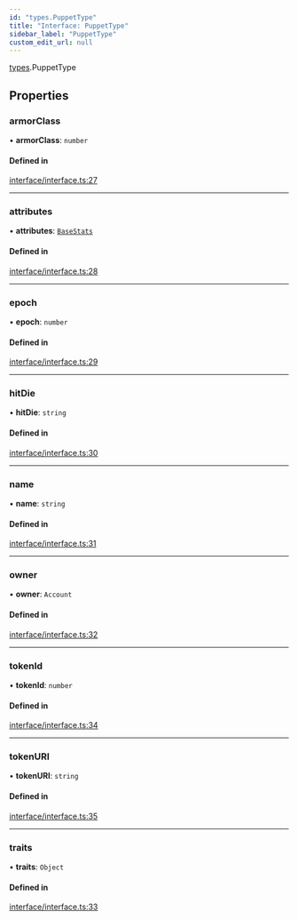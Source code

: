 ```yaml
---
id: "types.PuppetType"
title: "Interface: PuppetType"
sidebar_label: "PuppetType"
custom_edit_url: null
---
```


[types](../namespaces/types.md).PuppetType

## Properties

### armorClass

• **armorClass**: `number`

#### Defined in

[interface/interface.ts:27](https://github.com/CityOfZion/isengard/blob/5015463/sdk/src/interface/interface.ts#L27)

___

### attributes

• **attributes**: [`BaseStats`](types.BaseStats.md)

#### Defined in

[interface/interface.ts:28](https://github.com/CityOfZion/isengard/blob/5015463/sdk/src/interface/interface.ts#L28)

___

### epoch

• **epoch**: `number`

#### Defined in

[interface/interface.ts:29](https://github.com/CityOfZion/isengard/blob/5015463/sdk/src/interface/interface.ts#L29)

___

### hitDie

• **hitDie**: `string`

#### Defined in

[interface/interface.ts:30](https://github.com/CityOfZion/isengard/blob/5015463/sdk/src/interface/interface.ts#L30)

___

### name

• **name**: `string`

#### Defined in

[interface/interface.ts:31](https://github.com/CityOfZion/isengard/blob/5015463/sdk/src/interface/interface.ts#L31)

___

### owner

• **owner**: `Account`

#### Defined in

[interface/interface.ts:32](https://github.com/CityOfZion/isengard/blob/5015463/sdk/src/interface/interface.ts#L32)

___

### tokenId

• **tokenId**: `number`

#### Defined in

[interface/interface.ts:34](https://github.com/CityOfZion/isengard/blob/5015463/sdk/src/interface/interface.ts#L34)

___

### tokenURI

• **tokenURI**: `string`

#### Defined in

[interface/interface.ts:35](https://github.com/CityOfZion/isengard/blob/5015463/sdk/src/interface/interface.ts#L35)

___

### traits

• **traits**: `Object`

#### Defined in

[interface/interface.ts:33](https://github.com/CityOfZion/isengard/blob/5015463/sdk/src/interface/interface.ts#L33)
